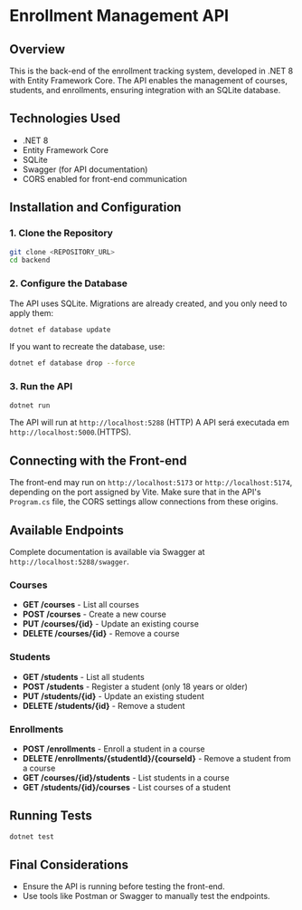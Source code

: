 # Enrollment Management API

## Overview

This is the back-end of the enrollment tracking system, developed in .NET 8 with Entity Framework Core. The API enables the management of courses, students, and enrollments, ensuring integration with an SQLite database.

## Technologies Used

- .NET 8
- Entity Framework Core
- SQLite
- Swagger (for API documentation)
- CORS enabled for front-end communication

## Installation and Configuration

### 1. Clone the Repository

```sh
git clone <REPOSITORY_URL>
cd backend
```

### 2. Configure the Database

The API uses SQLite. Migrations are already created, and you only need to apply them:

```sh
dotnet ef database update
```

If you want to recreate the database, use:

```sh
dotnet ef database drop --force
```

### 3. Run the API

```sh
dotnet run
```

The API will run at `http://localhost:5288` (HTTP) A API será executada em `http://localhost:5000`.(HTTPS).

## Connecting with the Front-end

The front-end may run on `http://localhost:5173` or `http://localhost:5174`, depending on the port assigned by Vite. Make sure that in the API's `Program.cs` file, the CORS settings allow connections from these origins.

## Available Endpoints

Complete documentation is available via Swagger at `http://localhost:5288/swagger`.

### Courses

- **GET /courses** - List all courses
- **POST /courses** - Create a new course
- **PUT /courses/{id}** - Update an existing course
- **DELETE /courses/{id}** - Remove a course

### Students

- **GET /students** - List all students
- **POST /students** - Register a student (only 18 years or older)
- **PUT /students/{id}** - Update an existing student
- **DELETE /students/{id}** - Remove a student

### Enrollments

- **POST /enrollments** - Enroll a student in a course
- **DELETE /enrollments/{studentId}/{courseId}** - Remove a student from a course
- **GET /courses/{id}/students** - List students in a course
- **GET /students/{id}/courses** - List courses of a student

## Running Tests

```sh
dotnet test
```

## Final Considerations

- Ensure the API is running before testing the front-end.
- Use tools like Postman or Swagger to manually test the endpoints.

